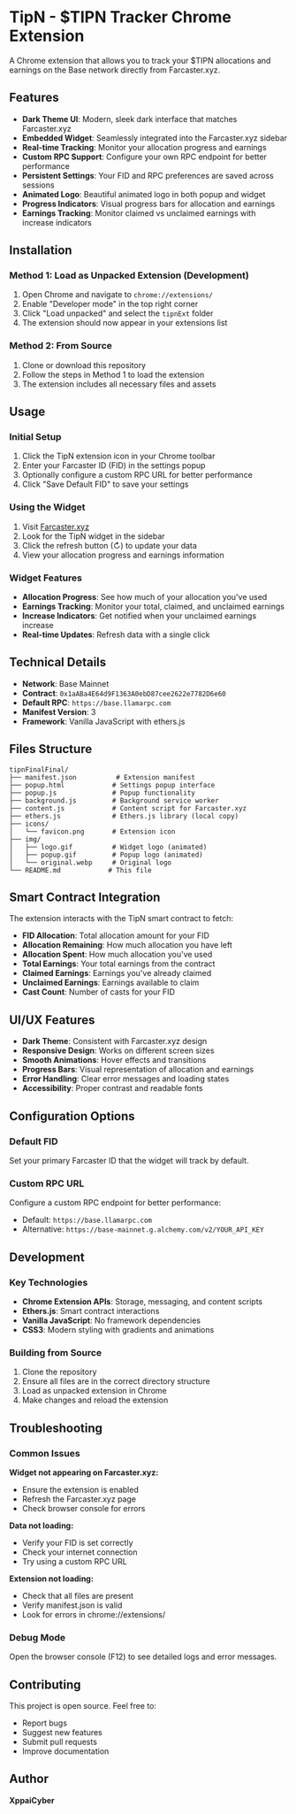 # TipN - $TIPN Tracker Chrome Extension

A Chrome extension that allows you to track your $TIPN allocations and earnings on the Base network directly from Farcaster.xyz.

## Features

- **Dark Theme UI**: Modern, sleek dark interface that matches Farcaster.xyz
- **Embedded Widget**: Seamlessly integrated into the Farcaster.xyz sidebar
- **Real-time Tracking**: Monitor your allocation progress and earnings
- **Custom RPC Support**: Configure your own RPC endpoint for better performance
- **Persistent Settings**: Your FID and RPC preferences are saved across sessions
- **Animated Logo**: Beautiful animated logo in both popup and widget
- **Progress Indicators**: Visual progress bars for allocation and earnings
- **Earnings Tracking**: Monitor claimed vs unclaimed earnings with increase indicators

## Installation

### Method 1: Load as Unpacked Extension (Development)

1. Open Chrome and navigate to `chrome://extensions/`
2. Enable "Developer mode" in the top right corner
3. Click "Load unpacked" and select the `tipnExt` folder
4. The extension should now appear in your extensions list

### Method 2: From Source

1. Clone or download this repository
2. Follow the steps in Method 1 to load the extension
3. The extension includes all necessary files and assets

## Usage

### Initial Setup

1. Click the TipN extension icon in your Chrome toolbar
2. Enter your Farcaster ID (FID) in the settings popup
3. Optionally configure a custom RPC URL for better performance
4. Click "Save Default FID" to save your settings

### Using the Widget

1. Visit [Farcaster.xyz](https://farcaster.xyz)
2. Look for the TipN widget in the sidebar
3. Click the refresh button (↻) to update your data
4. View your allocation progress and earnings information

### Widget Features

- **Allocation Progress**: See how much of your allocation you've used
- **Earnings Tracking**: Monitor your total, claimed, and unclaimed earnings
- **Increase Indicators**: Get notified when your unclaimed earnings increase
- **Real-time Updates**: Refresh data with a single click

## Technical Details

- **Network**: Base Mainnet
- **Contract**: `0x1aABa4E64d9F1363A0ebD87cee2622e7782D6e60`
- **Default RPC**: `https://base.llamarpc.com`
- **Manifest Version**: 3
- **Framework**: Vanilla JavaScript with ethers.js

## Files Structure

```
tipnFinalFinal/
├── manifest.json          # Extension manifest
├── popup.html            # Settings popup interface
├── popup.js              # Popup functionality
├── background.js         # Background service worker
├── content.js            # Content script for Farcaster.xyz
├── ethers.js             # Ethers.js library (local copy)
├── icons/
│   └── favicon.png       # Extension icon
├── img/
│   ├── logo.gif          # Widget logo (animated)
│   ├── popup.gif         # Popup logo (animated)
│   └── original.webp     # Original logo
└── README.md            # This file
```

## Smart Contract Integration

The extension interacts with the TipN smart contract to fetch:

- **FID Allocation**: Total allocation amount for your FID
- **Allocation Remaining**: How much allocation you have left
- **Allocation Spent**: How much allocation you've used
- **Total Earnings**: Your total earnings from the contract
- **Claimed Earnings**: Earnings you've already claimed
- **Unclaimed Earnings**: Earnings available to claim
- **Cast Count**: Number of casts for your FID

## UI/UX Features

- **Dark Theme**: Consistent with Farcaster.xyz design
- **Responsive Design**: Works on different screen sizes
- **Smooth Animations**: Hover effects and transitions
- **Progress Bars**: Visual representation of allocation and earnings
- **Error Handling**: Clear error messages and loading states
- **Accessibility**: Proper contrast and readable fonts

## Configuration Options

### Default FID
Set your primary Farcaster ID that the widget will track by default.

### Custom RPC URL
Configure a custom RPC endpoint for better performance:
- Default: `https://base.llamarpc.com`
- Alternative: `https://base-mainnet.g.alchemy.com/v2/YOUR_API_KEY`

## Development

### Key Technologies
- **Chrome Extension APIs**: Storage, messaging, and content scripts
- **Ethers.js**: Smart contract interactions
- **Vanilla JavaScript**: No framework dependencies
- **CSS3**: Modern styling with gradients and animations

### Building from Source
1. Clone the repository
2. Ensure all files are in the correct directory structure
3. Load as unpacked extension in Chrome
4. Make changes and reload the extension

## Troubleshooting

### Common Issues

**Widget not appearing on Farcaster.xyz:**
- Ensure the extension is enabled
- Refresh the Farcaster.xyz page
- Check browser console for errors

**Data not loading:**
- Verify your FID is set correctly
- Check your internet connection
- Try using a custom RPC URL

**Extension not loading:**
- Check that all files are present
- Verify manifest.json is valid
- Look for errors in chrome://extensions/

### Debug Mode
Open the browser console (F12) to see detailed logs and error messages.

## Contributing

This project is open source. Feel free to:
- Report bugs
- Suggest new features
- Submit pull requests
- Improve documentation

## Author
**XppaiCyber**

